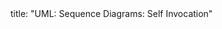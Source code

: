 <frontmatter>
title: "UML: Sequence Diagrams: Self Invocation"
</frontmatter>

<include src="navbar.md" boilerplate />

<include src="unit-inPage-asFlat.md" boilerplate />